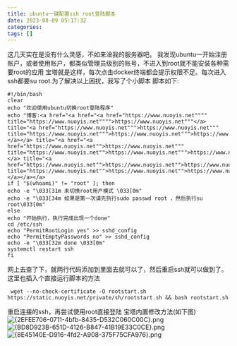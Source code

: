 ```yaml
---
title: ubuntu一键配置ssh root登陆脚本
date: 2023-08-09 05:17:32
categories: 
tags: []
---
```

这几天实在是没有什么灵感，不如来淦我的服务器吧。
我发现ubuntu一开始注册账户，或者使用账户，都类似管理员级别的账号，不进入到root就不能安装各种需要root的应用
宝塔就是这样，每次点击docker终端都会提示权限不足。每次进入ssh都要su root.为了解决以上困扰，我写了个小脚本
脚本如下:
```shell
#!/bin/bash
clear
echo "欢迎使用ubuntu切换root登陆程序"
echo "博客:<a href="<a href="<a href="https://www.nuoyis.net"""" title="https://www.nuoyis.net"""">https://www.nuoyis.net"""</a> title="<a href="https://www.nuoyis.net""">https://www.nuoyis.net""" title="https://www.nuoyis.net""">https://www.nuoyis.net""">https://www.nuoyis.net""">https://www.nuoyis.net""</a></a> title="<a href="<a href="https://www.nuoyis.net"">https://www.nuoyis.net""" title="https://www.nuoyis.net"">https://www.nuoyis.net""">https://www.nuoyis.net"">https://www.nuoyis.net""</a> title="<a href="https://www.nuoyis.net"">https://www.nuoyis.net"">https://www.nuoyis.net"">https://www.nuoyis.net"" title="https://www.nuoyis.net"">https://www.nuoyis.net"">https://www.nuoyis.net"">https://www.nuoyis.net"">https://www.nuoyis.net"">https://www.nuoyis.net"">https://www.nuoyis.net"">https://www.nuoyis.net"</a></a></a>
if [ "$(whoami)" != "root" ]; then
echo -e "\033[31m 未切换root用户模式 \033[0m"
echo -e "\033[34m 如果是第一次请先执行sudo passwd root ，然后执行su root\033[0m"
else
echo "开始执行，执行完成出现一个done"
cd /etc/ssh
echo "PermitRootLogin yes" >> sshd_config
echo "PermitEmptyPasswords no" >> sshd_config
echo -e "\033[32m done \033[0m"
systemctl restart ssh
fi
```
网上去查了下，就两行代码添加到里面去就可以了，然后重启ssh就可以做到了。
这里也插入个直接运行脚本的方法
```shell
 wget --no-check-certificate -O rootstart.sh https://static.nuoyis.net/private/sh/rootstart.sh && bash rootstart.sh
```
重启连接的ssh，再尝试使用root直接登陆
宝塔内置修改方法(如下图)
![{2EFEE706-0711-4bfb-8435-D532C060C00C}.png][1]
![{BD8D923B-651D-4126-B847-41B19E33C0CE}.png][2]
![{8E45140E-D916-4fd2-A908-375F75CFA976}.png][3]


  [1]: https://images.nuoyis.net/blog/typecho/uploads/2023/08/4154087682.png
  [2]: https://images.nuoyis.net/blog/typecho/uploads/2023/08/902665671.png
  [3]: https://images.nuoyis.net/blog/typecho/uploads/2023/08/2796809723.png